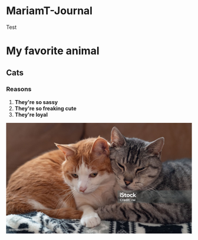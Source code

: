 # MariamT-Journal
Test

# My favorite animal
## Cats
### Reasons
1. **They're so sassy**
2. **They're so freaking cute**
3. **They're loyal**

![alt text](https://github.com/Introduction-to-AI-ML/MariamT-Journal/blob/main/Cats.jpg)




